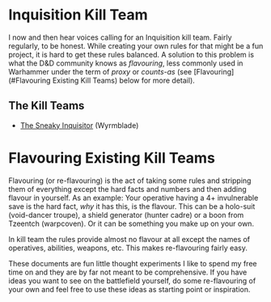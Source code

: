 # Inquisition Kill Team

I now and then hear voices calling for an Inquisition kill team. Fairly regularly, to be honest. While creating your own rules for that might be a fun project, it is hard to get these rules balanced. A solution to this problem is what the D&D community knows as *flavouring*, less commonly used in Warhammer under the term of *proxy* or *counts-as* (see [Flavouring](#Flavouring Existing Kill Teams) below for more detail).

## The Kill Teams

* [The Sneaky Inquisitor](killteams/wyrmblade.md) (Wyrmblade)


# Flavouring Existing Kill Teams

Flavouring (or re-flavouring) is the act of taking some rules and stripping them of everything except the hard facts and numbers and then adding flavour in yourself. As an example: Your operative having a 4+ invulnerable save is the hard fact, *why* it has this, is the flavour. This can be a holo-suit (void-dancer troupe), a shield generator (hunter cadre) or a boon from Tzeentch (warpcoven). Or it can be something you make up on your own.

In kill team the rules provide almost no flavour at all except the names of operatives, abilities, weapons, etc. This makes re-flavouring fairly easy.

These documents are fun little thought experiments I like to spend my free time on and they are by far not meant to be comprehensive. If you have ideas you want to see on the battlefield yourself, do some re-flavouring of your own and feel free to use these ideas as starting point or inspiration.
